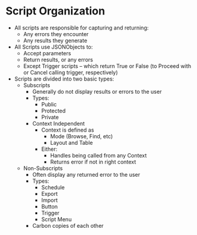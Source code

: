 # Script Organization

- All scripts are responsible for capturing and returning:
  - Any errors they encounter
  - Any results they generate
- All Scripts use JSONObjects to:
  - Accept parameters
  - Return results, or any errors
  - Except Trigger scripts – which return True or False (to Proceed with or Cancel calling trigger, respectively)
- Scripts are divided into two basic types:
  - Subscripts
    - Generally do not display results or errors to the user
    - Types:
      - Public
      - Protected
      - Private
    - Context Independent
      - Context is defined as
        - Mode (Browse, Find, etc)
        - Layout and Table
      - Either:
        - Handles being called from any Context
        - Returns error if not in right context   
  - Non-Subscripts 
    - Often display any returned error to the user
    - Types:
      - Schedule
      - Export
      - Import
      - Button
      - Trigger
      - Script Menu
    - Carbon copies of each other 
